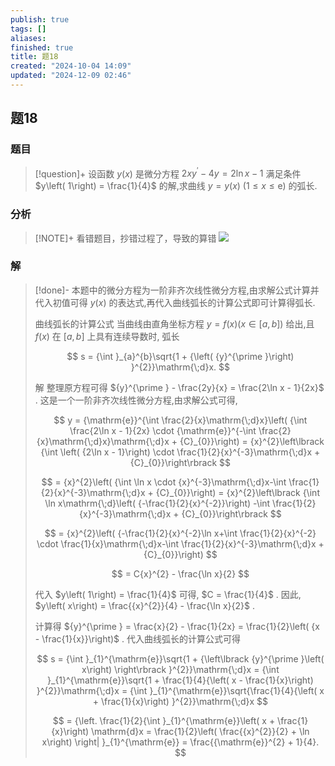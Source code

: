```yaml
---
publish: true
tags: []
aliases: 
finished: true
title: 题18
created: "2024-10-04 14:09"
updated: "2024-12-09 02:46"
---
```

## 题18
### 题目
> [!question]+
> 设函数 $y\left( x\right)$ 是微分方程 ${2x}{y}^{\prime } - {4y} = 2\ln x - 1$ 满足条件 $y\left( 1\right) = \frac{1}{4}$ 的解,求曲线 $y = y\left( x\right)$ $\left( {1 \leq x \leq \mathrm{e}}\right)$ 的弧长.
### 分析
> [!NOTE]+
> 看错题目，抄错过程了，导致的算错
> ![](https://img.hwenyi.live/202412090033937.webp)
### 解
> [!done]-
> 本题中的微分方程为一阶非齐次线性微分方程,由求解公式计算并代入初值可得 $y\left( x\right)$ 的表达式,再代入曲线弧长的计算公式即可计算得弧长.
> 
> 曲线弧长的计算公式 当曲线由直角坐标方程 $y = f\left( x\right) \left( {x \in \left\lbrack {a, b}\right\rbrack }\right)$ 给出,且 $f\left( x\right)$ 在 $\left\lbrack {a, b}\right\rbrack$ 上具有连续导数时, 弧长
> 
> $$
> s = {\int }_{a}^{b}\sqrt{1 + {\left( {y}^{\prime }\right) }^{2}}\mathrm{\;d}x.
> $$
> 
> 解 整理原方程可得 ${y}^{\prime } - \frac{2y}{x} = \frac{2\ln x - 1}{2x}$ . 这是一个一阶非齐次线性微分方程,由求解公式可得,
> 
> $$
> y = {\mathrm{e}}^{\int \frac{2}{x}\mathrm{\;d}x}\left( {\int \frac{2\ln x - 1}{2x} \cdot {\mathrm{e}}^{-\int \frac{2}{x}\mathrm{\;d}x}\mathrm{\;d}x + {C}_{0}}\right) = {x}^{2}\left\lbrack {\int \left( {2\ln x - 1}\right) \cdot \frac{1}{2}{x}^{-3}\mathrm{\;d}x + {C}_{0}}\right\rbrack
> $$
> 
> $$
> = {x}^{2}\left( {\int \ln x \cdot {x}^{-3}\mathrm{\;d}x-\int \frac{1}{2}{x}^{-3}\mathrm{\;d}x + {C}_{0}}\right) = {x}^{2}\left\lbrack {\int \ln x\mathrm{\;d}\left( {-\frac{1}{2}{x}^{-2}}\right) -\int \frac{1}{2}{x}^{-3}\mathrm{\;d}x + {C}_{0}}\right\rbrack
> $$
> 
> $$
> = {x}^{2}\left( {-\frac{1}{2}{x}^{-2}\ln x+\int \frac{1}{2}{x}^{-2} \cdot \frac{1}{x}\mathrm{\;d}x-\int \frac{1}{2}{x}^{-3}\mathrm{\;d}x + {C}_{0}}\right)
> $$
> 
> $$
> = C{x}^{2} - \frac{\ln x}{2}
> $$
> 
> 代入 $y\left( 1\right) = \frac{1}{4}$ 可得, $C = \frac{1}{4}$ . 因此, $y\left( x\right) = \frac{{x}^{2}}{4} - \frac{\ln x}{2}$ .
> 
> 计算得 ${y}^{\prime } = \frac{x}{2} - \frac{1}{2x} = \frac{1}{2}\left( {x - \frac{1}{x}}\right)$ . 代入曲线弧长的计算公式可得
> 
> $$
> s = {\int }_{1}^{\mathrm{e}}\sqrt{1 + {\left\lbrack {y}^{\prime }\left( x\right) \right\rbrack }^{2}}\mathrm{\;d}x = {\int }_{1}^{\mathrm{e}}\sqrt{1 + \frac{1}{4}{\left( x - \frac{1}{x}\right) }^{2}}\mathrm{\;d}x = {\int }_{1}^{\mathrm{e}}\sqrt{\frac{1}{4}{\left( x + \frac{1}{x}\right) }^{2}}\mathrm{\;d}x
> $$
> 
> $$
> = {\left. \frac{1}{2}{\int }_{1}^{\mathrm{e}}\left( x + \frac{1}{x}\right) \mathrm{d}x = \frac{1}{2}\left( \frac{{x}^{2}}{2} + \ln x\right) \right| }_{1}^{\mathrm{e}} = \frac{{\mathrm{e}}^{2} + 1}{4}.
> $$